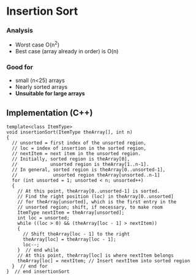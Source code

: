 # Insertion Sort
### Analysis
- Worst case O(n<sup>2</sup>)
- Best case (array already in order) is O(n)
### Good for
- small (n<25) arrays
- Nearly sorted arrays
- **Unsuitable for large arrays**

## Implementation (C++)
```
template<class ItemType>
void insertionSort(ItemType theArray[], int n)
{
  // unsorted = first index of the unsorted region,
  // loc = index of insertion in the sorted region,
  // nextItem = next item in the unsorted region.
  // Initially, sorted region is theArray[0],
  //            unsorted region is theArray[1..n-1].
  // In general, sorted region is theArray[0..unsorted-1],
  //             unsorted region theArray[unsorted..n-1]
  for (int unsorted = 1; unsorted < n; unsorted++)
  {
    // At this point, theArray[0..unsorted-1] is sorted.
    // Find the right position (loc) in theArray[0..unsorted]
    // for theArray[unsorted], which is the first entry in the
    // unsorted region; shift, if necessary, to make room
    ItemType nextItem = theArray[unsorted];
    int loc = unsorted;
    while ((loc > 0) && (theArray[loc - 1] > nextItem))
    {
      // Shift theArray[loc - 1] to the right
      theArray[loc] = theArray[loc - 1];
      loc--;
    }  // end while
    // At this point, theArray[loc] is where nextItem belongs
    theArray[loc] = nextItem; // Insert nextItem into sorted region
  }  // end for
}  // end insertionSort
```
